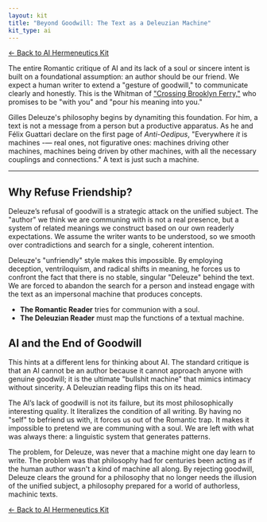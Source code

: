 ```yaml
---
layout: kit
title: "Beyond Goodwill: The Text as a Deleuzian Machine"
kit_type: ai
---
```

<div class="top-links">

<a href="{{ '/kits/ai-hermeneutics-kit/' | relative_url }}" class="quickkit-pill">← Back to AI
Hermeneutics Kit</a>

</div>


The entire Romantic critique of AI and its lack of a soul or sincere
intent is built on a foundational assumption: an author should be our
friend. We expect a human writer to extend a "gesture of goodwill," to
communicate clearly and honestly. This is the Whitman of ["Crossing
Brooklyn Ferry,"](post25.html) who promises to be "with you" and "pour
his meaning into you."

Gilles Deleuze's philosophy begins by dynamiting this foundation. For
him, a text is not a message from a person but a productive apparatus.
As he and Félix Guattari declare on the first page of *Anti-Oedipus*,
"Everywhere *it* is machines -— real ones, not figurative ones: machines
driving other machines, machines being driven by other machines, with
all the necessary couplings and connections." A text is just such a
machine.

------------------------------------------------------------------------

<div class="section">

## Why Refuse Friendship?

Deleuze’s refusal of goodwill is a strategic attack on the unified
subject. The "author" we think we are communing with is not a real
presence, but a system of related meanings we construct based on our own
readerly expectations. We assume the writer wants to be understood, so
we smooth over contradictions and search for a single, coherent
intention.

Deleuze's "unfriendly" style makes this impossible. By employing
deception, ventriloquism, and radical shifts in meaning, he forces us to
confront the fact that there is no stable, singular "Deleuze" behind the
text. We are forced to abandon the search for a person and instead
engage with the text as an impersonal machine that produces concepts.

- **The Romantic Reader** tries for communion with a soul.
- **The Deleuzian Reader** must map the functions of a textual machine.

</div>

<div class="section">

## AI and the End of Goodwill

This hints at a different lens for thinking about AI. The standard
critique is that an AI cannot be an author because it cannot approach
anyone with genuine goodwill; it is the ultimate "bullshit machine" that
mimics intimacy without sincerity. A Deleuzian reading flips this on its
head.

The AI’s lack of goodwill is not its failure, but its most
philosophically interesting quality. It literalizes the condition of all
writing. By having no "self" to befriend us with, it forces us out of
the Romantic trap. It makes it impossible to pretend we are communing
with a soul. We are left with what was always there: a linguistic system
that generates patterns.

The problem, for Deleuze, was never that a machine might one day learn
to write. The problem was that philosophy had for centuries been acting
as if the human author wasn't a kind of machine all along. By rejecting
goodwill, Deleuze clears the ground for a philosophy that no longer
needs the illusion of the unified subject, a philosophy prepared for a
world of authorless, machinic texts.

</div>

<div class="bottom-links">

<a href="{{ '/kits/ai-hermeneutics-kit/' | relative_url }}" class="quickkit-pill">← Back to AI
Hermeneutics Kit</a>

</div>
